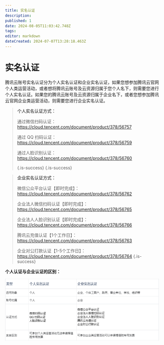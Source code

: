 ```yaml
---
title: 实名认证
description: 
published: 1
date: 2024-08-05T11:03:42.748Z
tags: 
editor: markdown
dateCreated: 2024-07-07T13:28:18.463Z
---
```


# 实名认证
腾讯云账号实名认证分为个人实名认证和企业实名认证，如果您想参加腾讯云官网个人类运营活动，或者想将腾讯云账号及云资源归属于您个人名下，则需要您进行个人实名认证。如果您的腾讯云账号及云资源归属于企业名下，或者您想参加腾讯云官网企业类运营活动，则需要您进行企业实名认证。 
>  **个人实名认证方式：**
>
> 通过微信扫码认证：https://cloud.tencent.com/document/product/378/56757
>
> 通过 QQ 扫码认证：https://cloud.tencent.com/document/product/378/56759
>
> 通过人脸识别认证：https://cloud.tencent.com/document/product/378/56760
> 
> {.is-success}
{.is-success}


> 
> **企业实名认证方式：**
> 
>  微信公众平台认证【即时完成】：https://cloud.tencent.com/document/product/378/56762
> 
>  企业法人微信扫码认证【即时完成】：https://cloud.tencent.com/document/product/378/56765
> 
>  企业法人人脸识别认证【即时完成】：https://cloud.tencent.com/document/product/378/56766
> 
> 腾讯云充值认证【1个工作日】：https://cloud.tencent.com/document/product/378/56763
> 
> 企业对公打款认证【1-5个工作日】：https://cloud.tencent.com/document/product/378/56764
{.is-success}

**个人认证与企业认证的区别：**

![image.png](/image.png)